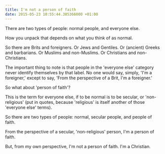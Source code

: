 ```yaml
---
title: I'm not a person of faith
date: 2015-05-23 10:55:44.385366000 +01:00
---
```

There are two types of people: normal people, and everyone else.

How you unpack that depends on what you think of as normal.

So there are Brits and foreigners. Or Jews and Gentiles. Or (ancient) Greeks and barbarians. Or Muslims and non-Muslims. Or Christians and non-Christians.

The important thing to note is that people in the 'everyone else' category never identify themselves by that label. No one would say, simply, 'I'm a foreigner,' except to say, 'From the perspective of a Brit, I'm a foreigner.'

So what about 'person of faith'?

This is the term for everyone else, if to be normal is to be secular, or 'non-religious' (put in quotes, because 'religious' is itself another of those 'everyone else' terms).

So there are two types of people: normal, secular people, and people of faith.

From the perspective of a secular, 'non-religious' person, I'm a person of faith.

But, from my own perspective, I'm not a person of faith. I'm a Christian.
